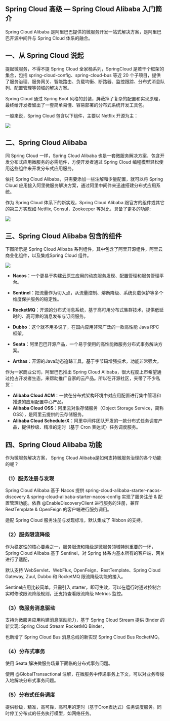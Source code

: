## Spring Cloud 高级 — Spring Cloud Alibaba 入门简介



Spring Cloud Alibaba 是阿里巴巴提供的微服务开发一站式解决方案，是阿里巴巴开源中间件与 Spring Cloud 体系的融合。

## 一、从 Spring Cloud 说起

提起微服务，不得不提 Spring Cloud 全家桶系列，SpringCloud 是若干个框架的集合，包括 spring-cloud-config、spring-cloud-bus 等近 20 个子项目，提供了服务治理、服务网关、智能路由、负载均衡、断路器、监控跟踪、分布式消息队列、配置管理等领域的解决方案。

Spring Cloud 通过 Spring Boot 风格的封装，屏蔽掉了复杂的配置和实现原理，最终给开发者留出了一套简单易懂、容易部署的分布式系统开发工具包。

一般来说，Spring Cloud 包含以下组件，主要以 Netflix 开源为主：

![](https://image.easyblog.top/v2-2d78afcc4e7019b9788478345059a9a3_720w.jpg)

## 二、Spring Cloud Alibaba

同 Spring Cloud 一样，Spring Cloud Alibaba 也是一套微服务解决方案，包含开发分布式应用微服务的必需组件，方便开发者通过 Spring Cloud 编程模型轻松使用这些组件来开发分布式应用服务。

依托 Spring Cloud Alibaba，只需要添加一些注解和少量配置，就可以将 Spring Cloud 应用接入阿里微服务解决方案，通过阿里中间件来迅速搭建分布式应用系统。

作为 Spring Cloud 体系下的新实现，Spring Cloud Alibaba 跟官方的组件或其它的第三方实现如 Netflix, Consul，Zookeeper 等对比，具备了更多的功能:

![](https://image.easyblog.top/v2-3a132c503bb7cde19314acc8a4866c4b_720w.jpg)

## 三、Spring Cloud Alibaba 包含的组件

下图所示是 Spring Cloud Alibaba 系列组件，其中包含了阿里开源组件，阿里云商业化组件，以及集成Spring Cloud 组件。

![](https://image.easyblog.top/v2-46c0b9e0d41c441d222390c79a4cd53b_720w.jpg)

* **Nacos**：一个更易于构建云原生应用的动态服务发现、配置管理和服务管理平台。

* **Sentinel**：把流量作为切入点，从流量控制、熔断降级、系统负载保护等多个维度保护服务的稳定性。

* **RocketMQ**：开源的分布式消息系统，基于高可用分布式集群技术，提供低延时的、高可靠的消息发布与订阅服务。
* **Dubbo**：这个就不用多说了，在国内应用非常广泛的一款高性能 Java RPC 框架。
* **Seata**：阿里巴巴开源产品，一个易于使用的高性能微服务分布式事务解决方案。
* **Arthas**：开源的Java动态追踪工具，基于字节码增强技术，功能非常强大。

作为一家商业公司，阿里巴巴推出 Spring Cloud Alibaba，很大程度上市希望通过抢占开发者生态，来帮助推广自家的云产品。所以在开源社区，夹带了不少私货：

* **Alibaba Cloud ACM**：一款在分布式架构环境中对应用配置进行集中管理和推送的应用配置中心产品。
* **Alibaba Cloud OSS**：阿里云对象存储服务（Object Storage Service，简称 OSS），是阿里云提供的云存储服务。
* **Alibaba Cloud SchedulerX**：阿里中间件团队开发的一款分布式任务调度产品，提供秒级、精准的定时（基于 Cron 表达式）任务调度服务。

## 四、Spring Cloud Alibaba 功能

作为微服务解决方案， Spring Cloud Alibaba是如何支持微服务治理的各个功能的呢？

### （1）服务注册与发现

Spring Cloud Alibaba 基于 Nacos 提供 spring-cloud-alibaba-starter-nacos-discovery & spring-cloud-alibaba-starter-nacos-config 实现了服务注册 & 配置管理功能。依靠 @EnableDiscoveryClient 进行服务的注册，兼容 RestTemplate & OpenFeign 的客户端进行服务调用。

适配 Spring Cloud 服务注册与发现标准，默认集成了 Ribbon 的支持。

### （2）服务限流降级

作为稳定性的核心要素之一，服务限流和降级是微服务领域特别重要的一环，Spring Cloud Alibaba 基于 Sentinel，对 Spring 体系内基本所有的客户端，网关进行了适配，

默认支持 WebServlet、WebFlux, OpenFeign、RestTemplate、Spring Cloud Gateway, Zuul, Dubbo 和 RocketMQ 限流降级功能的接入。

Sentinel应用比较简单，只需引入 starter，即可生效，可以在运行时通过控制台实时修改限流降级规则，还支持查看限流降级 Metrics 监控。

### （3）微服务消息驱动

支持为微服务应用构建消息驱动能力，基于 Spring Cloud Stream 提供 Binder 的新实现: Spring Cloud Stream RocketMQ Binder，

也新增了 Spring Cloud Bus 消息总线的新实现 Spring Cloud Bus RocketMQ。

### （4）分布式事务

使用 Seata 解决微服务场景下面临的分布式事务问题。

使用 @GlobalTransactional 注解，在微服务中传递事务上下文，可以对业务零侵入地解决分布式事务问题。

### （5）分布式任务调度

提供秒级，精准，高可靠，高可用的定时（基于Cron表达式）任务调度服务。同时停工分布式的任务执行模型，如网络任务。






